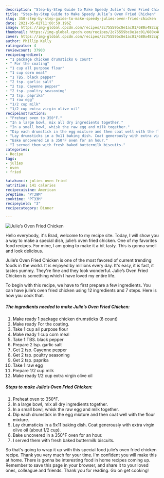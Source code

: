 ```yaml
---
description: "Step-by-Step Guide to Make Speedy Julie’s Oven Fried Chicken"
title: "Step-by-Step Guide to Make Speedy Julie’s Oven Fried Chicken"
slug: 350-step-by-step-guide-to-make-speedy-julies-oven-fried-chicken
date: 2021-05-02T11:00:50.196Z
image: https://img-global.cpcdn.com/recipes/2c75559bc8e1ac01/680x482cq70/julies-oven-fried-chicken-recipe-main-photo.jpg
thumbnail: https://img-global.cpcdn.com/recipes/2c75559bc8e1ac01/680x482cq70/julies-oven-fried-chicken-recipe-main-photo.jpg
cover: https://img-global.cpcdn.com/recipes/2c75559bc8e1ac01/680x482cq70/julies-oven-fried-chicken-recipe-main-photo.jpg
author: Phillip Kelly
ratingvalue: 4
reviewcount: 37903
recipeingredient:
- "1 package chicken drumsticks 6 count"
- " For the coating"
- "1 cup all purpose flour"
- "1 cup corn meal"
- "1 TBS. black pepper"
- "2 tsp. garlic salt"
- "2 tsp. Cayenne pepper"
- "2 tsp. poultry seasoning"
- "2 tsp. paprika"
- "1 raw egg"
- "1/2 cup milk"
- "1/2 cup extra virgin olive oil"
recipeinstructions:
- "Preheat oven to 350°F."
- "In a large bowl, mix all dry ingredients together."
- "In a small bowl, whisk the raw egg and milk together."
- "Dip each drumstick in the egg mixture and then coat well with the flour mixture."
- "Lay drumsticks in a 9x11 baking dish. Coat generously with extra virgin olive oil (about 1/2 cup)."
- "Bake uncovered in a 350°F oven for an hour."
- "I served them with fresh baked buttermilk biscuits."
categories:
- Recipe
tags:
- julies
- oven
- fried

katakunci: julies oven fried 
nutrition: 141 calories
recipecuisine: American
preptime: "PT39M"
cooktime: "PT33M"
recipeyield: "3"
recipecategory: Dinner

---
```



![Julie’s Oven Fried Chicken](https://img-global.cpcdn.com/recipes/2c75559bc8e1ac01/680x482cq70/julies-oven-fried-chicken-recipe-main-photo.jpg)

Hello everybody, it's Brad, welcome to my recipe site. Today, I will show you a way to make a special dish, julie’s oven fried chicken. One of my favorites food recipes. For mine, I am going to make it a bit tasty. This is gonna smell and look delicious.

Julie’s Oven Fried Chicken is one of the most favored of current trending foods in the world. It is enjoyed by millions every day. It's easy, it is fast, it tastes yummy. They're fine and they look wonderful. Julie’s Oven Fried Chicken is something which I have loved my entire life.




To begin with this recipe, we have to first prepare a few ingredients. You can have julie’s oven fried chicken using 12 ingredients and 7 steps. Here is how you cook that.

<!--inarticleads1-->

##### The ingredients needed to make Julie’s Oven Fried Chicken:

1. Make ready 1 package chicken drumsticks (6 count)
1. Make ready  For the coating.
1. Take 1 cup all purpose flour
1. Make ready 1 cup corn meal
1. Take 1 TBS. black pepper
1. Prepare 2 tsp. garlic salt
1. Get 2 tsp. Cayenne pepper
1. Get 2 tsp. poultry seasoning
1. Get 2 tsp. paprika
1. Take 1 raw egg
1. Prepare 1/2 cup milk
1. Make ready 1/2 cup extra virgin olive oil




<!--inarticleads2-->

##### Steps to make Julie’s Oven Fried Chicken:

1. Preheat oven to 350°F.
1. In a large bowl, mix all dry ingredients together.
1. In a small bowl, whisk the raw egg and milk together.
1. Dip each drumstick in the egg mixture and then coat well with the flour mixture.
1. Lay drumsticks in a 9x11 baking dish. Coat generously with extra virgin olive oil (about 1/2 cup).
1. Bake uncovered in a 350°F oven for an hour.
1. I served them with fresh baked buttermilk biscuits.




So that's going to wrap it up with this special food julie’s oven fried chicken recipe. Thank you very much for your time. I'm confident you will make this at home. There is gonna be interesting food in home recipes coming up. Remember to save this page in your browser, and share it to your loved ones, colleague and friends. Thank you for reading. Go on get cooking!
